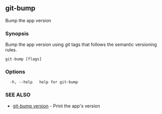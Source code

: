 ## git-bump

Bump the app version

### Synopsis

Bump the app version using git tags that follows the semantic
versioning rules.

```
git-bump [flags]
```

### Options

```
  -h, --help   help for git-bump
```

### SEE ALSO

* [git-bump version](git-bump_version.md)	 - Print the app's version

